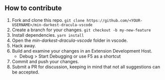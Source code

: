 ## How to contribute

1. Fork and clone this repo. `git clone https://github.com/<YOUR-USERNAME>/min-darkest-dracula-vscode`
2. Create a branch for your changes. `git checkout -b my-new-feature`
3. Install dependencies. `yarn install`
4. Open the *min-darkest-dracula-vscode* folder in vscode.
5. Hack away.
6. Build and examine your changes in an Extension Development Host.
    * Debug > Start Debugging or use F5 as a shortcut
7. Commit and push your changes.
8. Submit a PR for discussion, keeping in mind that not all suggestions can be accepted.
